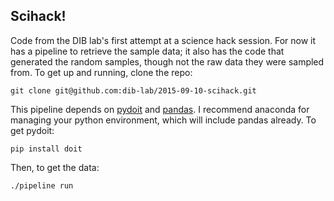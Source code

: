 ## Scihack!

Code from the DIB lab's first attempt at a science hack session. For now it has a pipeline to retrieve the
sample data; it also has the code that generated the random samples, though not the raw data they were
sampled from. To get up and running, clone the repo:

    git clone git@github.com:dib-lab/2015-09-10-scihack.git

This pipeline depends on [pydoit](http://pydoit.org/) and [pandas](http://pandas.pydata.org/).
I recommend anaconda for managing your python environment, which will include pandas already.
To get pydoit:

    pip install doit

Then, to get the data:

	./pipeline run
